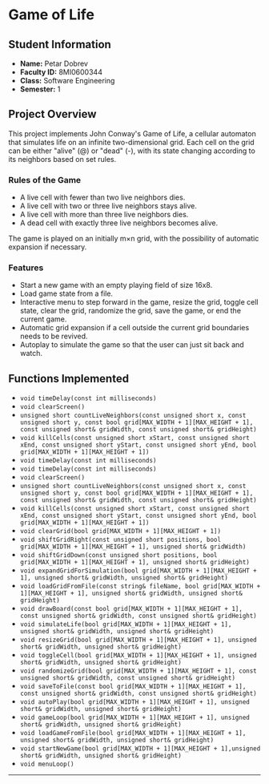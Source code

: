 # Game of Life

## Student Information
- **Name:** Petar Dobrev
- **Faculty ID:** 8MI0600344
- **Class:** Software Engineering
- **Semester:** 1

## Project Overview
This project implements John Conway's Game of Life, a cellular automaton that simulates life on an infinite two-dimensional grid. Each cell on the grid can be either "alive" (@) or "dead" (-), with its state changing according to its neighbors based on set rules.

### Rules of the Game
- A live cell with fewer than two live neighbors dies.
- A live cell with two or three live neighbors stays alive.
- A live cell with more than three live neighbors dies.
- A dead cell with exactly three live neighbors becomes alive.

The game is played on an initially m×n grid, with the possibility of automatic expansion if necessary.

### Features
- Start a new game with an empty playing field of size 16x8.
- Load game state from a file.
- Interactive menu to step forward in the game, resize the grid, toggle cell state, clear the grid, randomize the grid, save the game, or end the current game.
- Automatic grid expansion if a cell outside the current grid boundaries needs to be revived.
- Autoplay to simulate the game so that the user can just sit back and watch.

## Functions Implemented
- `void timeDelay(const int milliseconds)`
- `void clearScreen()`
- `unsigned short countLiveNeighbors(const unsigned short x, const unsigned short y, const bool grid[MAX_WIDTH + 1][MAX_HEIGHT + 1], const unsigned short& gridWidth, const unsigned short& gridHeight)`
- `void killCells(const unsigned short xStart, const unsigned short xEnd, const unsigned short yStart, const unsigned short yEnd, bool grid[MAX_WIDTH + 1][MAX_HEIGHT + 1])`
- `void timeDelay(const int milliseconds)`
- `void timeDelay(const int milliseconds)`
- `void clearScreen()`
- `unsigned short countLiveNeighbors(const unsigned short x, const unsigned short y, const bool grid[MAX_WIDTH + 1][MAX_HEIGHT + 1], const unsigned short& gridWidth, const unsigned short& gridHeight)`
- `void killCells(const unsigned short xStart, const unsigned short xEnd, const unsigned short yStart, const unsigned short yEnd, bool grid[MAX_WIDTH + 1][MAX_HEIGHT + 1])`
- `void clearGrid(bool grid[MAX_WIDTH + 1][MAX_HEIGHT + 1])`
- `void shiftGridRight(const unsigned short positions, bool grid[MAX_WIDTH + 1][MAX_HEIGHT + 1], unsigned short& gridWidth)`
- `void shiftGridDown(const unsigned short positions, bool grid[MAX_WIDTH + 1][MAX_HEIGHT + 1], unsigned short& gridHeight)`
- `void expandGridForSimulation(bool grid[MAX_WIDTH + 1][MAX_HEIGHT + 1], unsigned short& gridWidth, unsigned short& gridHeight)`
- `void loadGridFromFile(const string& fileName, bool grid[MAX_WIDTH + 1][MAX_HEIGHT + 1], unsigned short& gridWidth, unsigned short& gridHeight)`
- `void drawBoard(const bool grid[MAX_WIDTH + 1][MAX_HEIGHT + 1], const unsigned short& gridWidth, const unsigned short& gridHeight)`
- `void simulateLife(bool grid[MAX_WIDTH + 1][MAX_HEIGHT + 1], unsigned short& gridWidth, unsigned short& gridHeight)`
- `void resizeGrid(bool grid[MAX_WIDTH + 1][MAX_HEIGHT + 1], unsigned short& gridWidth, unsigned short& gridHeight)`
- `void toggleCell(bool grid[MAX_WIDTH + 1][MAX_HEIGHT + 1], unsigned short& gridWidth, unsigned short& gridHeight)`
- `void randomizeGrid(bool grid[MAX_WIDTH + 1][MAX_HEIGHT + 1], const unsigned short& gridWidth, const unsigned short& gridHeight)`
- `void saveToFile(const bool grid[MAX_WIDTH + 1][MAX_HEIGHT + 1], const unsigned short& gridWidth, const unsigned short& gridHeight)`
- `void autoPlay(bool grid[MAX_WIDTH + 1][MAX_HEIGHT + 1], unsigned short& gridWidth, unsigned short& gridHeight)`
- `void gameLoop(bool grid[MAX_WIDTH + 1][MAX_HEIGHT + 1], unsigned short& gridWidth, unsigned short& gridHeight)`
- `void loadGameFromFile(bool grid[MAX_WIDTH + 1][MAX_HEIGHT + 1], unsigned short& gridWidth, unsigned short& gridHeight)`
- `void startNewGame(bool grid[MAX_WIDTH + 1][MAX_HEIGHT + 1],unsigned short& gridWidth, unsigned short& gridHeight)`
- `void menuLoop()`

---
